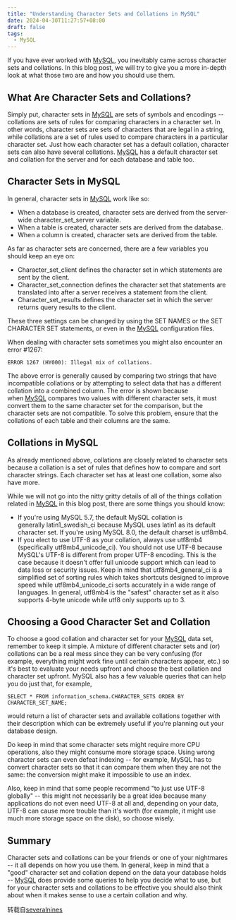 ```yaml
---
title: "Understanding Character Sets and Collations in MySQL"
date: 2024-04-30T11:27:57+08:00
draft: false
tags:
  - MySQL
---
```


If you have ever worked with [MySQL](https://severalnines.com/product/clustercontrol/for_mysql), you inevitably came across character sets and collations. In this blog post, we will try to give you a more in-depth look at what those two are and how you should use them.

What Are Character Sets and Collations?
---------------------------------------

Simply put, character sets in [MySQL](https://severalnines.com/product/clustercontrol/for_mysql) are sets of symbols and encodings -- collations are sets of rules for comparing characters in a character set. In other words, character sets are sets of characters that are legal in a string, while collations are a set of rules used to compare characters in a particular character set. Just how each character set has a default collation, character sets can also have several collations. [MySQL](https://severalnines.com/product/clustercontrol/for_mysql) has a default character set and collation for the server and for each database and table too.

Character Sets in MySQL
-----------------------

In general, character sets in [MySQL](https://severalnines.com/product/clustercontrol/for_mysql) work like so:

-   When a database is created, character sets are derived from the server-wide character_set_server variable.
-   When a table is created, character sets are derived from the database.
-   When a column is created, character sets are derived from the table.

As far as character sets are concerned, there are a few variables you should keep an eye on:

-   Character_set_client defines the character set in which statements are sent by the client.
-   Character_set_connection defines the character set that statements are translated into after a server receives a statement from the client.
-   Character_set_results defines the character set in which the server returns query results to the client.

These three settings can be changed by using the SET NAMES or the SET CHARACTER SET statements, or even in the [MySQL](https://severalnines.com/product/clustercontrol/for_mysql) configuration files.

When dealing with character sets sometimes you might also encounter an error #1267:

```
ERROR 1267 (HY000): Illegal mix of collations.
```

The above error is generally caused by comparing two strings that have incompatible collations or by attempting to select data that has a different collation into a combined column. The error is shown because when [MySQL](https://severalnines.com/product/clustercontrol/for_mysql) compares two values with different character sets, it must convert them to the same character set for the comparison, but the character sets are not compatible. To solve this problem, ensure that the collations of each table and their columns are the same.

Collations in MySQL
-------------------

As already mentioned above, collations are closely related to character sets because a collation is a set of rules that defines how to compare and sort character strings. Each character set has at least one collation, some also have more.

While we will not go into the nitty gritty details of all of the things collation related in [MySQL](https://severalnines.com/product/clustercontrol/for_mysql) in this blog post, there are some things you should know:

-   If you're using MySQL 5.7, the default MySQL collation is generally latin1_swedish_ci because MySQL uses latin1 as its default character set. If you're using MySQL 8.0, the default charset is utf8mb4.
-   If you elect to use UTF-8 as your collation, always use utf8mb4 (specifically utf8mb4_unicode_ci). You should not use UTF-8 because MySQL's UTF-8 is different from proper UTF-8 encoding. This is the case because it doesn't offer full unicode support which can lead to data loss or security issues. Keep in mind that utf8mb4_general_ci is a simplified set of sorting rules which takes shortcuts designed to improve speed while utf8mb4_unicode_ci sorts accurately in a wide range of languages. In general, utf8mb4 is the "safest" character set as it also supports 4-byte unicode while utf8 only supports up to 3.

Choosing a Good Character Set and Collation
-------------------------------------------

To choose a good collation and character set for your [MySQL](https://severalnines.com/product/clustercontrol/for_mysql) data set, remember to keep it simple. A mixture of different character sets and (or) collations can be a real mess since they can be very confusing (for example, everything might work fine until certain characters appear, etc.) so it's best to evaluate your needs upfront and choose the best collation and character set upfront. MySQL also has a few valuable queries that can help you do just that, for example, 

```
SELECT * FROM information_schema.CHARACTER_SETS ORDER BY CHARACTER_SET_NAME;
```

would return a list of character sets and available collations together with their description which can be extremely useful if you're planning out your database design.

Do keep in mind that some character sets might require more CPU operations, also they might consume more storage space. Using wrong character sets can even defeat indexing -- for example, MySQL has to convert character sets so that it can compare them when they are not the same: the conversion might make it impossible to use an index.

Also, keep in mind that some people recommend "to just use UTF-8 globally" -- this might not necessarily be a great idea because many applications do not even need UTF-8 at all and, depending on your data, UTF-8 can cause more trouble than it's worth (for example, it might use much more storage space on the disk), so choose wisely.

Summary
-------

Character sets and collations can be your friends or one of your nightmares -- it all depends on how you use them. In general, keep in mind that a "good" character set and collation depend on the data your database holds -- [MySQL](https://severalnines.com/product/clustercontrol/for_mysql) does provide some queries to help you decide what to use, but for your character sets and collations to be effective you should also think about when it makes sense to use a certain collation and why.

转载自[severalnines](https://severalnines.com/blog/understanding-character-sets-and-collations-mysql/#:~:text=If%20you're%20using%20MySQL,use%20utf8mb4%20(specifically%20utf8mb4_unicode_ci).)
